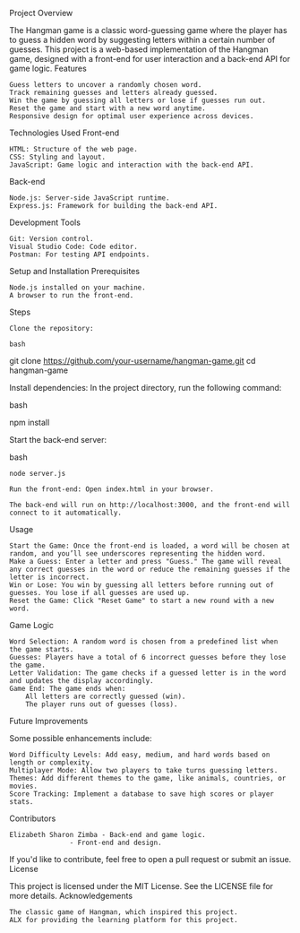 Project Overview

The Hangman game is a classic word-guessing game where the player has to guess a hidden word by suggesting letters within a certain number of guesses. This project is a web-based implementation of the Hangman game, designed with a front-end for user interaction and a back-end API for game logic.
Features

    Guess letters to uncover a randomly chosen word.
    Track remaining guesses and letters already guessed.
    Win the game by guessing all letters or lose if guesses run out.
    Reset the game and start with a new word anytime.
    Responsive design for optimal user experience across devices.

Technologies Used
Front-end

    HTML: Structure of the web page.
    CSS: Styling and layout.
    JavaScript: Game logic and interaction with the back-end API.

Back-end

    Node.js: Server-side JavaScript runtime.
    Express.js: Framework for building the back-end API.

Development Tools

    Git: Version control.
    Visual Studio Code: Code editor.
    Postman: For testing API endpoints.

Setup and Installation
Prerequisites

    Node.js installed on your machine.
    A browser to run the front-end.

Steps

    Clone the repository:

    bash

git clone https://github.com/your-username/hangman-game.git
cd hangman-game

Install dependencies: In the project directory, run the following command:

bash

npm install

Start the back-end server:

bash

    node server.js

    Run the front-end: Open index.html in your browser.

    The back-end will run on http://localhost:3000, and the front-end will connect to it automatically.

Usage

    Start the Game: Once the front-end is loaded, a word will be chosen at random, and you’ll see underscores representing the hidden word.
    Make a Guess: Enter a letter and press "Guess." The game will reveal any correct guesses in the word or reduce the remaining guesses if the letter is incorrect.
    Win or Lose: You win by guessing all letters before running out of guesses. You lose if all guesses are used up.
    Reset the Game: Click "Reset Game" to start a new round with a new word.

Game Logic

    Word Selection: A random word is chosen from a predefined list when the game starts.
    Guesses: Players have a total of 6 incorrect guesses before they lose the game.
    Letter Validation: The game checks if a guessed letter is in the word and updates the display accordingly.
    Game End: The game ends when:
        All letters are correctly guessed (win).
        The player runs out of guesses (loss).

Future Improvements

Some possible enhancements include:

    Word Difficulty Levels: Add easy, medium, and hard words based on length or complexity.
    Multiplayer Mode: Allow two players to take turns guessing letters.
    Themes: Add different themes to the game, like animals, countries, or movies.
    Score Tracking: Implement a database to save high scores or player stats.
Contributors

    Elizabeth Sharon Zimba - Back-end and game logic.
    			   - Front-end and design.

If you'd like to contribute, feel free to open a pull request or submit an issue.
License

This project is licensed under the MIT License. See the LICENSE file for more details.
Acknowledgements

    The classic game of Hangman, which inspired this project.
    ALX for providing the learning platform for this project.


